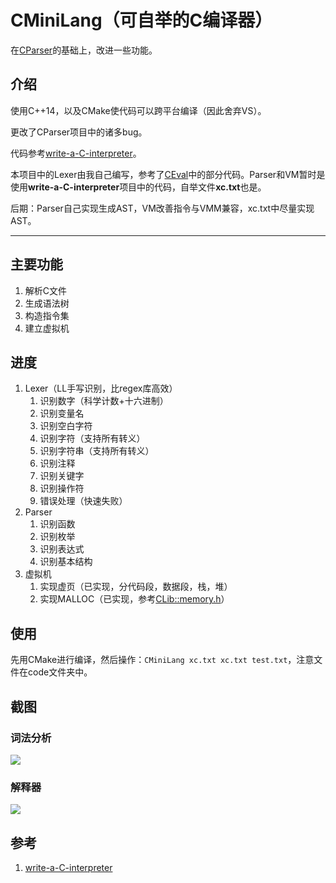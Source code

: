 # CMiniLang（可自举的C编译器）

在[CParser](https://github.com/bajdcc/CParser)的基础上，改进一些功能。

## 介绍

使用C++14，以及CMake使代码可以跨平台编译（因此舍弃VS）。

更改了CParser项目中的诸多bug。

代码参考[write-a-C-interpreter](https://github.com/lotabout/write-a-C-interpreter)。

本项目中的Lexer由我自己编写，参考了[CEval](https://github.com/bajdcc/CEval)中的部分代码。Parser和VM暂时是使用**write-a-C-interpreter**项目中的代码，自举文件**xc.txt**也是。

后期：Parser自己实现生成AST，VM改善指令与VMM兼容，xc.txt中尽量实现AST。

----

## 主要功能

1. 解析C文件
2. 生成语法树
3. 构造指令集
4. 建立虚拟机

## 进度

1. Lexer（LL手写识别，比regex库高效）
   1. 识别数字（科学计数+十六进制）
   2. 识别变量名
   3. 识别空白字符
   4. 识别字符（支持所有转义）
   5. 识别字符串（支持所有转义）
   6. 识别注释
   7. 识别关键字
   8. 识别操作符
   9. 错误处理（快速失败）
2. Parser
   1. 识别函数
   2. 识别枚举
   3. 识别表达式
   4. 识别基本结构
3. 虚拟机
   1. 实现虚页（已实现，分代码段，数据段，栈，堆）
   2. 实现MALLOC（已实现，参考[CLib::memory.h](https://github.com/bajdcc/learnstl/blob/master/code/02/memory.h)）

## 使用

先用CMake进行编译，然后操作：`CMiniLang xc.txt xc.txt test.txt`，注意文件在code文件夹中。
   
## 截图

### 词法分析

![](https://pic4.zhimg.com/v2-12fcbe73a8340d20a9488ae0228ff11f.png)

### 解释器

![](https://pic1.zhimg.com/v2-855b2e604a19e44a9f0f52e2a0eca010_r.png)

## 参考

1. [write-a-C-interpreter](https://github.com/lotabout/write-a-C-interpreter)
